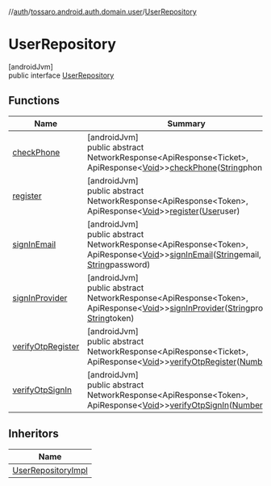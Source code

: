 //[auth](../../../index.md)/[tossaro.android.auth.domain.user](../index.md)/[UserRepository](index.md)

# UserRepository

[androidJvm]\
public interface [UserRepository](index.md)

## Functions

| Name | Summary |
|---|---|
| [checkPhone](check-phone.md) | [androidJvm]<br>public abstract NetworkResponse&lt;ApiResponse&lt;Ticket&gt;, ApiResponse&lt;[Void](https://developer.android.com/reference/kotlin/java/lang/Void.html)&gt;&gt;[checkPhone](check-phone.md)([String](https://developer.android.com/reference/kotlin/java/lang/String.html)phone) |
| [register](register.md) | [androidJvm]<br>public abstract NetworkResponse&lt;ApiResponse&lt;Token&gt;, ApiResponse&lt;[Void](https://developer.android.com/reference/kotlin/java/lang/Void.html)&gt;&gt;[register](register.md)([User](../../tossaro.android.auth.domain.user.entity/-user/index.md)user) |
| [signInEmail](sign-in-email.md) | [androidJvm]<br>public abstract NetworkResponse&lt;ApiResponse&lt;Token&gt;, ApiResponse&lt;[Void](https://developer.android.com/reference/kotlin/java/lang/Void.html)&gt;&gt;[signInEmail](sign-in-email.md)([String](https://developer.android.com/reference/kotlin/java/lang/String.html)email, [String](https://developer.android.com/reference/kotlin/java/lang/String.html)password) |
| [signInProvider](sign-in-provider.md) | [androidJvm]<br>public abstract NetworkResponse&lt;ApiResponse&lt;Token&gt;, ApiResponse&lt;[Void](https://developer.android.com/reference/kotlin/java/lang/Void.html)&gt;&gt;[signInProvider](sign-in-provider.md)([String](https://developer.android.com/reference/kotlin/java/lang/String.html)provider, [String](https://developer.android.com/reference/kotlin/java/lang/String.html)token) |
| [verifyOtpRegister](verify-otp-register.md) | [androidJvm]<br>public abstract NetworkResponse&lt;ApiResponse&lt;Ticket&gt;, ApiResponse&lt;[Void](https://developer.android.com/reference/kotlin/java/lang/Void.html)&gt;&gt;[verifyOtpRegister](verify-otp-register.md)([Number](https://developer.android.com/reference/kotlin/java/lang/Number.html)otp) |
| [verifyOtpSignIn](verify-otp-sign-in.md) | [androidJvm]<br>public abstract NetworkResponse&lt;ApiResponse&lt;Token&gt;, ApiResponse&lt;[Void](https://developer.android.com/reference/kotlin/java/lang/Void.html)&gt;&gt;[verifyOtpSignIn](verify-otp-sign-in.md)([Number](https://developer.android.com/reference/kotlin/java/lang/Number.html)otp) |

## Inheritors

| Name |
|---|
| [UserRepositoryImpl](../../tossaro.android.auth.data.user/-user-repository-impl/index.md) |
